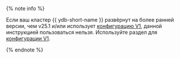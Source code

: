 {% note info %}

Если ваш кластер {{ ydb-short-name }} развёрнут на более ранней версии, чем v25.1 и/или использует [конфигурацию V1](../../configuration-v1/index.md), данной инструкцией пользоваться нельзя. Используйте раздел для [конфигурации V1](../../configuration-v1/index.md).

{% endnote %}
